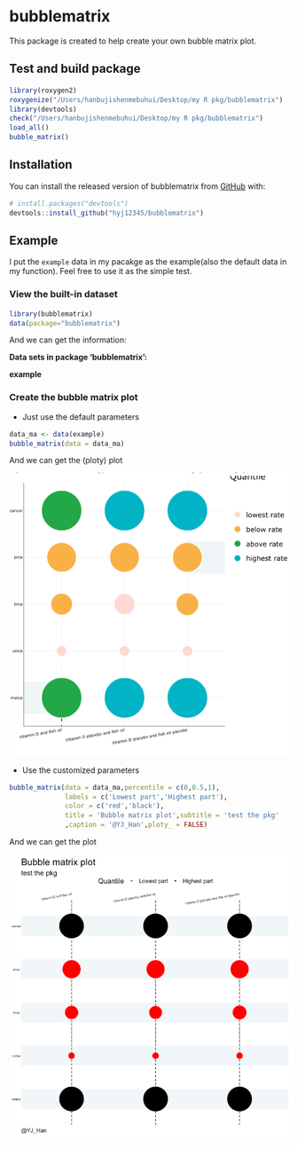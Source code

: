 # bubblematrix

This package is created to help create your own bubble matrix plot.

## Test and build package

``` r
library(roxygen2)
roxygenize("/Users/hanbujishenmebuhui/Desktop/my R pkg/bubblematrix")
library(devtools)
check("/Users/hanbujishenmebuhui/Desktop/my R pkg/bubblematrix")
load_all()
bubble_matrix()
```

## Installation

You can install the released version of bubblematrix from [GitHub](https://github.com/) with:

``` r
# install.packages("devtools")
devtools::install_github("hyj12345/bubblematrix")
```

## Example

I put the `example` data in my pacakge as the example(also the default data in my function). Feel free to use it as the simple test. 

### View the built-in dataset

```r
library(bubblematrix)
data(package="bubblematrix")
```

And we can get the information:

**Data sets in package ‘bubblematrix’:**

**example**     

### Create the bubble matrix plot

* Just use the default parameters

```r
data_ma <- data(example)
bubble_matrix(data = data_ma)
```

And we can get the (ploty) plot


![image-1](https://github.com/hyj12345/bubblematrix/blob/main/png/default.png)


* Use the customized parameters

```r
bubble_matrix(data = data_ma,percentile = c(0,0.5,1),
              labels = c('Lowest part','Highest part'),
              color = c('red','black'),
              title = 'Bubble matrix plot',subtitle = 'test the pkg'
              ,caption = '@YJ_Han',ploty_ = FALSE)
```

And we can get the plot


![image-2](https://github.com/hyj12345/bubblematrix/blob/main/png/setting.png)


